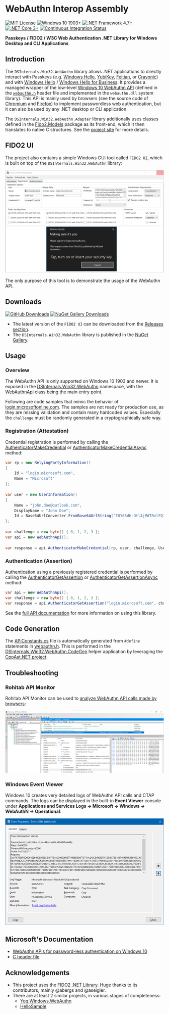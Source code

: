 # WebAuthn Interop Assembly

[![MIT License](https://img.shields.io/badge/License-MIT-green.svg)](../LICENSE)
[![Windows 10 1903+](https://img.shields.io/badge/Windows%2010-1903%2B-007bb8.svg?logo=Windows)](#)
[![.NET Framework 4.7+](https://img.shields.io/badge/.NET%20Framework-4.7%2B-007FFF.svg)](#)
[![.NET Core 3+](https://img.shields.io/badge/.NET%20Core-3%2B-007FFF.svg)](#)
[![Continuous Integration Status](https://github.com/MichaelGrafnetter/webauthn-interop/actions/workflows/autobuild.yml/badge.svg)](https://github.com/MichaelGrafnetter/webauthn-interop/actions)

**Passkeys / FIDO2 / W3C Web Authentication .NET Library for Windows Desktop and CLI Applications**

## Introduction

The `DSInternals.Win32.WebAuthn` library allows .NET applications to directly interact with Passkeys (e.g. [Windows Hello](https://support.microsoft.com/en-us/windows/passkeys-in-windows-301c8944-5ea2-452b-9886-97e4d2ef4422), [YubiKey](https://www.yubico.com/products/), [Feitian](https://www.ftsafe.com/products/FIDO), or [Crayonic](https://www.crayonic.com/)) and with [Windows Hello](https://support.microsoft.com/en-us/windows/learn-about-windows-hello-and-set-it-up-dae28983-8242-bb2a-d3d1-87c9d265a5f0) / [Windows Hello for Business](https://docs.microsoft.com/en-us/windows/security/identity-protection/hello-for-business/hello-identity-verification).
It provides a managed wrapper of the low-level [Windows 10 WebAuthn API](https://learn.microsoft.com/en-us/windows/win32/api/_webauthn/)
(defined in the [`webauthn.h`](https://github.com/microsoft/webauthn/blob/master/webauthn.h) header file and implemented in the `webauthn.dll` system library). This API is mainly used by browsers
(see the source code of [Chromium](https://chromium.googlesource.com/chromium/src/+/refs/heads/master/device/fido/win/webauthn_api.cc)
and [Firefox](https://searchfox.org/mozilla-central/source/dom/webauthn/WinWebAuthnService.cpp)) to implement passwordless web authentication,
but it can also be used by any .NET desktop or CLI application.

The `DSInternals.Win32.WebAuthn.Adapter` library additionally uses classes defined in the [Fido2.Models](https://www.nuget.org/packages/Fido2.Models/) package as its front-end, which it then translates to native C structures.
See the [project site](https://github.com/abergs/fido2-net-lib) for more details.

## FIDO2 UI

The project also contains a simple Windows GUI tool called `FIDO2 UI`, which is built on top of the `DSInternals.Win32.WebAuthn` library:

![FIDO2 UI Screenshot](../Documentation/Screenshots/fido2_ui.png)

The only purpose of this tool is to demonstrate the usage of the WebAuthn API.

## Downloads

[![GitHub Downloads](https://img.shields.io/github/downloads/MichaelGrafnetter/webauthn-interop/total.svg?label=GitHub%20Downloads&logo=GitHub)](https://github.com/MichaelGrafnetter/webauthn-interop/releases)
[![NuGet Gallery Downloads](https://img.shields.io/nuget/dt/DSInternals.Win32.WebAuthn.svg?label=NuGet%20Gallery%20Downloads&logo=NuGet)](https://www.nuget.org/packages/DSInternals.Win32.WebAuthn/)

- The latest version of the `FIDO2 UI` can be downloaded from the [Releases section](https://github.com/MichaelGrafnetter/webauthn-interop/releases/latest).
- The `DSInternals.Win32.WebAuthn` library is published in the [NuGet Gallery](https://www.nuget.org/packages/DSInternals.Win32.WebAuthn/).

## Usage

### Overview

The WebAuthn API is only supported on Windows 10 1903 and newer. It is exposed in the [DSInternals.Win32.WebAuthn](../Documentation/API/DSInternals.Win32.WebAuthn.md) namespace, with the [WebAuthnApi](../Documentation/API/DSInternals.Win32.WebAuthn/WebAuthnApi.md) class being the main entry point.

Following are code samples that mimic the behavior of [login.microsoftonline.com](https://login.microsoftonline.com).
The samples are not ready for production use, as they are missing validation and contain many hardcoded values. Especially the `challenge` must be randomly generated in a cryptographically safe way.

### Registration (Attestation)

Credential registration is performed by calling the [AuthenticatorMakeCredential](../Documentation/API/DSInternals.Win32.WebAuthn/WebAuthnApi/AuthenticatorMakeCredential.md) or [AuthenticatorMakeCredentialAsync](../Documentation/API/DSInternals.Win32.WebAuthn/WebAuthnApi/AuthenticatorMakeCredentialAsync.md) method:

```cs
var rp = new RelyingPartyInformation()
{
    Id = "login.microsoft.com",
    Name = "Microsoft"
};

var user = new UserInformation()
{
    Name = "john.doe@outlook.com",
    DisplayName = "John Doe",
    Id = Base64UrlConverter.FromBase64UrlString("TUY65dH-Otl4jMdTRvlFQ1aApACYsuqGKSPQDQc1Bd4WVyw")
};

var challenge = new byte[] { 0, 1, 2, 3 };
var api = new WebAuthnApi();

var response = api.AuthenticatorMakeCredential(rp, user, challenge, UserVerificationRequirement.Required, AuthenticatorAttachment.Any);
```

### Authentication (Assertion)

Authentication using a previously registered credential is performed by calling the [AuthenticatorGetAssertion](../Documentation/API/DSInternals.Win32.WebAuthn/WebAuthnApi/AuthenticatorGetAssertion.md) or [AuthenticatorGetAssertionAsync](../Documentation/API/DSInternals.Win32.WebAuthn/WebAuthnApi/AuthenticatorGetAssertionAsync.md) method:

```cs
var api = new WebAuthnApi();
var challenge = new byte[] { 0, 1, 2, 3 };
var response = api.AuthenticatorGetAssertion("login.microsoft.com", challenge, UserVerificationRequirement.Required, AuthenticatorAttachment.CrossPlatform);
```

See the [full API documentation](../Documentation/API/DSInternals.Win32.WebAuthn.md) for more information on using this library.

## Code Generation

The [APiConstants.cs](../Src/DSInternals.Win32.WebAuthn/Interop/ApiConstants.cs) file is automatically generated from `#define` statements in [webauthn.h](https://github.com/microsoft/webauthn/blob/master/webauthn.h).
This is performed in the [DSInternals.Win32.WebAuthn.CodeGen](../Src/DSInternals.Win32.WebAuthn.CodeGen/Program.cs) helper application by leveraging the [CppAst.NET project](https://github.com/xoofx/CppAst.NET).

## Troubleshooting

### Rohitab API Monitor

Rohitab API Monitor can be used to [analyze WebAuthn API calls made by browsers](../Documentation/Rohitab/README.md):

![API Monitor Screenshot](../Documentation/Screenshots/api_monitor.png)

### Windows Event Viewer

Windows 10 creates very detailed logs of WebAuthn API calls and CTAP commands. The logs can be displayed in the built-in
**Event Viewer** console under **Applications and Services Logs &rarr; Microsoft &rarr; Windows &rarr; WebAuthN &rarr; Operational**:

![WebAuthn Event Viewer Screenshot](../Documentation/Screenshots/webauthn_event_viewer.png)

## Microsoft's Documentation

- [WebAuthn APIs for password-less authentication on Windows 10](https://learn.microsoft.com/en-us/windows/win32/api/webauthn/)
- [C header file](https://github.com/microsoft/webauthn/blob/master/webauthn.h)

## Acknowledgements

- This project uses the [FIDO2 .NET Library](https://github.com/abergs/fido2-net-lib). Huge thanks to its contributors, mainly @abergs and @aseigler.
- There are at least 2 similar projects, in various stages of completeness:
  - [Yoq.Windows.WebAuthn](https://github.com/dbeinder/Yoq.Windows.WebAuthn)
  - [HelloSample](https://github.com/aseigler/HelloSample)
